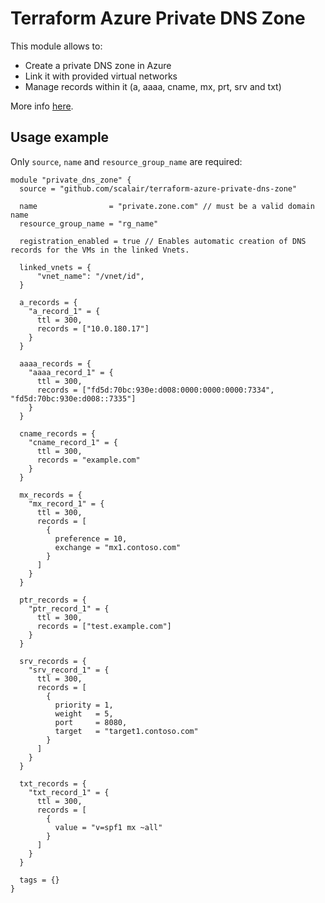 # Terraform Azure Private DNS Zone

This module allows to:

- Create a private DNS zone in Azure
- Link it with provided virtual networks
- Manage records within it (a, aaaa, cname, mx, prt, srv and txt)

More info [here](https://registry.terraform.io/providers/hashicorp/azurerm/latest/docs/resources/private_dns_zone).

## Usage example

Only `source`, `name` and `resource_group_name` are required:

```hcl
module "private_dns_zone" {
  source = "github.com/scalair/terraform-azure-private-dns-zone"

  name                = "private.zone.com" // must be a valid domain name
  resource_group_name = "rg_name"

  registration_enabled = true // Enables automatic creation of DNS records for the VMs in the linked Vnets.

  linked_vnets = {
      "vnet_name": "/vnet/id",
  }

  a_records = {
    "a_record_1" = {
      ttl = 300,
      records = ["10.0.180.17"]
    }
  }

  aaaa_records = {
    "aaaa_record_1" = {
      ttl = 300,
      records = ["fd5d:70bc:930e:d008:0000:0000:0000:7334", "fd5d:70bc:930e:d008::7335"]
    }
  }

  cname_records = {
    "cname_record_1" = {
      ttl = 300,
      records = "example.com"
    }
  }

  mx_records = {
    "mx_record_1" = {
      ttl = 300,
      records = [
        {
          preference = 10,
          exchange = "mx1.contoso.com"
        }
      ]
    }
  }

  ptr_records = {
    "ptr_record_1" = {
      ttl = 300,
      records = ["test.example.com"]
    }
  }

  srv_records = {
    "srv_record_1" = {
      ttl = 300,
      records = [
        {
          priority = 1,
          weight   = 5,
          port     = 8080,
          target   = "target1.contoso.com"
        }
      ]
    }
  }

  txt_records = {
    "txt_record_1" = {
      ttl = 300,
      records = [
        {
          value = "v=spf1 mx ~all"
        }
      ]
    }
  }

  tags = {}
}
```
